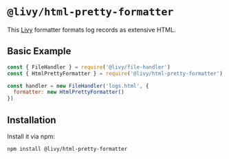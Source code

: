 # `@livy/html-pretty-formatter`

This [Livy](../../README.md#readme) formatter formats log records as extensive HTML.

## Basic Example

```js
const { FileHandler } = require('@livy/file-handler')
const { HtmlPrettyFormatter } = require('@livy/html-pretty-formatter')

const handler = new FileHandler('logs.html', {
  formatter: new HtmlPrettyFormatter()
})
```

## Installation

Install it via npm:

```bash
npm install @livy/html-pretty-formatter
```
